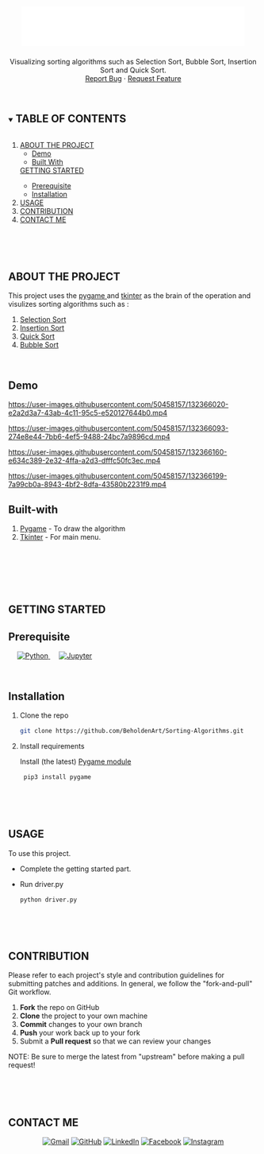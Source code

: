 
<h2 align= "center"> 
  <img src="images/readme-heading.png" alt= "logo"> <br>
</h2>
<p align= "center">
  Visualizing sorting algorithms such as Selection Sort, Bubble Sort, Insertion Sort and Quick Sort.
  <br>
  <a href="https://github.com/BeholdenArt/pyF1-2019/issues">Report Bug</a>
  ·
  <a href="https://github.com/BeholdenArt/pyF1-2019/issues">Request Feature</a>
</p>


<!-- TABLE OF CONTENTS -->
<br />
<details open="open">
  <summary><h2 style="display: inline-block">TABLE OF CONTENTS</h2></summary>
  <ol>
    <li>
      <a href="#ABOUT-THE-PROJECT">ABOUT THE PROJECT</a>
      <ul>
        <li><a href="#Demo">Demo</a></li>
        <li><a href="#Built-with">Built With</a></li>
      </ul>
    </li>
      <a href="#GETTING-STARTED">GETTING STARTED</a>
      <ul>
        <li><a href="#Prerequisite">Prerequisite</a></li>
        <li><a href="#Installation">Installation</a></li>
      </ul>
    </li>
    <li><a href="#USAGE">USAGE</a></li>
    <li><a href="#CONTRIBUTION">CONTRIBUTION</a></li>
    <li><a href="#CONTACT-ME">CONTACT ME</a></li>
  </ol>
</details>



<br><br><br>
<!-- ABOUT THE PROJECT -->
## ABOUT THE PROJECT
This project uses the <a href="https://www.pygame.org/docs/">pygame </a> and <a href="https://docs.python.org/3/library/tkinter.html">tkinter</a> as the brain of the operation and visulizes sorting algorithms such as :
<ol>
  <li><a href= "https://www.geeksforgeeks.org/selection-sort/"> Selection Sort </a></li> 
  <li><a href= "https://www.geeksforgeeks.org/insertion-sort/"> Insertion Sort </a></li>
  <li><a href="https://www.geeksforgeeks.org/quick-sort/"> Quick Sort </a></li>
  <li><a href= "https://www.geeksforgeeks.org/bubble-sort/"> Bubble Sort </a></li>
</ol>
  <br>
 

## Demo 


https://user-images.githubusercontent.com/50458157/132366020-e2a2d3a7-43ab-4c11-95c5-e520127644b0.mp4



https://user-images.githubusercontent.com/50458157/132366093-274e8e44-7bb6-4ef5-9488-24bc7a9896cd.mp4



https://user-images.githubusercontent.com/50458157/132366160-e634c389-2e32-4ffa-a2d3-dfffc50fc3ec.mp4



https://user-images.githubusercontent.com/50458157/132366199-7a99cb0a-8943-4bf2-8dfa-43580b2231f9.mp4




<!-- BUILT WITH -->
## Built-with
<ol>
  <li> <a href="https://www.pygame.org/docs/" target="_blank">Pygame</a> - To draw the algorithm </li> 
  <li>  <a href="https://docs.python.org/3/library/tkinter.html" target="_blank">Tkinter</a> - For main menu. </li>
</ol>
  <br>



<br><br><br>
<!-- GETTING STARTED -->
## GETTING STARTED

<!-- PREREQUISITE -->
## Prerequisite 
<p align="left" > 
    &emsp;
   <a href="https://www.python.org" target="_blank">
    <img alt="Python" src="https://img.shields.io/badge/Python%20-%2314354C.svg?logo=python&logoColor=white">
  </a>
  &emsp; 
    <a href="https://jupyter.org/install"><img alt="Jupyter" src="https://img.shields.io/badge/Jupyter%20-%23F37626.svg?logo=Jupyter&logoColor=white"></a>
  &emsp;
  </a>
</p>

<br>


<!--INSTALLATION -->
## Installation
<ol>
  <li> Clone the repo </li>
  
   ```sh
   git clone https://github.com/BeholdenArt/Sorting-Algorithms.git
   ```
  
  <li> Install requirements </li>
  <p>Install (the latest) <a href="https://www.pygame.org/docs/" alt="pygame module">Pygame module</a> 
   
  ```sh
   pip3 install pygame
   ```
</ol>


<br><br><br>
<!-- USAGE -->
## USAGE

To use this project.
*  Complete the getting started part. </li>

*  Run driver.py </li>
    ```
    python driver.py
    ```


<br><br><br>
<!-- CONTRIBUTING -->
## CONTRIBUTION
Please refer to each project's style and contribution guidelines for submitting patches and additions. In general, we follow the "fork-and-pull" Git workflow.

 1. **Fork** the repo on GitHub
 2. **Clone** the project to your own machine
 3. **Commit** changes to your own branch
 4. **Push** your work back up to your fork
 5. Submit a **Pull request** so that we can review your changes

NOTE: Be sure to merge the latest from "upstream" before making a pull request!



<br><br><br>
## CONTACT ME

<p align="center">
	<a href="mailto:priyanshub5645@gmail.com"><img src="https://img.icons8.com/bubbles/50/000000/gmail.png" alt="Gmail"/></a>
	<a href="https://github.com/BeholdenArt"><img src="https://img.icons8.com/bubbles/50/000000/github.png" alt="GitHub"/></a>
	<a href="https://linkedin.com/in/priyanshu-bairwa-827432190"><img src="https://img.icons8.com/bubbles/50/000000/linkedin.png" alt="LinkedIn"/></a>
	<a href="https://www.facebook.com/priyanshu.bairwa.129794"><img src="https://img.icons8.com/bubbles/50/000000/facebook-new.png" alt="Facebook"/></a>
	<a href="https://instagram.com/theblockedguy"><img src="https://img.icons8.com/bubbles/50/000000/instagram.png" alt="Instagram"/></a>
	
</p>

